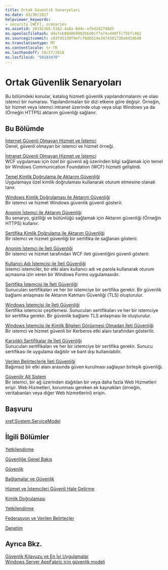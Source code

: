 ```yaml
---
title: Ortak Güvenlik Senaryoları
ms.date: 03/30/2017
helpviewer_keywords:
- security [WCF], scenarios
ms.assetid: 201923b5-5162-4a8a-8d4c-e7bd242748d5
ms.openlocfilehash: d4afeb8d406990256d0cffa74c440ffc75bfc462
ms.sourcegitcommit: c93fd5139f9efcf6db514e3474301738a6d1d649
ms.translationtype: MT
ms.contentlocale: tr-TR
ms.lasthandoff: 10/27/2018
ms.locfileid: "50183470"
---
```

# <a name="common-security-scenarios"></a>Ortak Güvenlik Senaryoları
Bu bölümdeki konular, katalog hizmeti güvenlik yapılandırmalarını ve olası istemci bir numarası. Yapılandırmaları bir dizi etkene göre değişir. Örneğin, bir hizmet veya istemci intranet üzerinde olup veya olup Windows ya da (Örneğin HTTPS) aktarım güvenliği sağlanır.  
  
## <a name="in-this-section"></a>Bu Bölümde  
 [İnternet Güvenli Olmayan Hizmet ve İstemci](../../../../docs/framework/wcf/feature-details/internet-unsecured-client-and-service.md)  
 Genel, güvenli olmayan bir istemci ve hizmet örneği.  
  
 [İntranet Güvenli Olmayan Hizmet ve İstemci](../../../../docs/framework/wcf/feature-details/intranet-unsecured-client-and-service.md)  
 WCF uygulaması için özel bir güvenli ağ üzerinden bilgi sağlamak için temel bir Windows Communication Foundation (WCF) hizmeti geliştirdi.  
  
 [Temel Kimlik Doğrulama ile Aktarım Güvenliği](../../../../docs/framework/wcf/feature-details/transport-security-with-basic-authentication.md)  
 Uygulamaya özel kimlik doğrulaması kullanarak oturum etmesine olanak tanır.  
  
 [Windows Kimlik Doğrulaması ile Aktarım Güvenliği](../../../../docs/framework/wcf/feature-details/transport-security-with-windows-authentication.md)  
 Bir istemci ve hizmet Windows güvenlik güvenli gösterir.  
  
 [Anonim İstemci ile Aktarım Güvenliği](../../../../docs/framework/wcf/feature-details/transport-security-with-an-anonymous-client.md)  
 Bu senaryo, gizliliği ve bütünlüğü sağlamak için Aktarım güvenliği (Örneğin HTTPS) kullanır.  
  
 [Sertifika Kimlik Doğrulama ile Aktarım Güvenliği](../../../../docs/framework/wcf/feature-details/transport-security-with-certificate-authentication.md)  
 Bir istemci ve hizmet güvenliği bir sertifika ile sağlanan gösterir.  
  
 [Anonim İstemci ile İleti Güvenliği](../../../../docs/framework/wcf/feature-details/message-security-with-an-anonymous-client.md)  
 Bir istemci ve hizmet tarafından WCF ileti güvenliğini güvenli gösterir.  
  
 [Kullanıcı Adı İstemcisi ile İleti Güvenliği](../../../../docs/framework/wcf/feature-details/message-security-with-a-user-name-client.md)  
 İstemci istemciler, bir etki alanı kullanıcı adı ve parola kullanarak oturum açmasına izin veren bir Windows Forms uygulamasıdır.  
  
 [Sertifika İstemcisi ile İleti Güvenliği](../../../../docs/framework/wcf/feature-details/message-security-with-a-certificate-client.md)  
 Sunucuları sertifikaları ve her bir istemciye bir sertifika gerekir. Bir güvenlik bağlamı anlaşması ile Aktarım Katmanı Güvenliği (TLS) oluşturulur.  
  
 [Windows İstemcisi ile İleti Güvenliği](../../../../docs/framework/wcf/feature-details/message-security-with-a-windows-client.md)  
 Sertifika istemcisi çeşitlemesi. Sunucuları sertifikaları ve her bir istemciye bir sertifika gerekir. Bir güvenlik bağlamı TLS anlaşması ile oluşturulur.  
  
 [Windows İstemcisi ile Kimlik Bilgileri Görüşmesi Olmadan İleti Güvenliği](../../../../docs/framework/wcf/feature-details/message-security-with-a-windows-client-without-credential-negotiation.md)  
 Bir istemci ve hizmet güvenli bir Kerberos etki alanı tarafından gösterilir.  
  
 [Karşılıklı Sertifikalar ile İleti Güvenliği](../../../../docs/framework/wcf/feature-details/message-security-with-mutual-certificates.md)  
 Sunucuları sertifikaları ve her bir istemciye bir sertifika gerekir. Sunucu sertifikası ile uygulama dağıtılır ve bant dışı kullanılabilir.  
  
 [Verilen Belirteçlerle İleti Güvenliği](../../../../docs/framework/wcf/feature-details/message-security-with-issued-tokens.md)  
 Bağımsız bir etki alanı arasında güven kurulması sağlayan birleşik güvenliği.  
  
 [Güvenilir Alt Sistem](../../../../docs/framework/wcf/feature-details/trusted-subsystem.md)  
 Bir istemci, bir ağ üzerinden dağıtılan bir veya daha fazla Web Hizmetleri erişir. Web Hizmetleri, korunması gereken ek kaynakları (örneğin, veritabanları veya diğer Web hizmetlerini) erişin.  
  
## <a name="reference"></a>Başvuru  
 <xref:System.ServiceModel>  
  
## <a name="related-sections"></a>İlgili Bölümler  
 [Yetkilendirme](../../../../docs/framework/wcf/feature-details/authorization-in-wcf.md)  
  
 [Güvenliğe Genel Bakış](../../../../docs/framework/wcf/feature-details/security-overview.md)  
  
 [Güvenlik](../../../../docs/framework/wcf/feature-details/security.md)  
  
 [Bağlamalar ve Güvenlik](../../../../docs/framework/wcf/feature-details/bindings-and-security.md)  
  
 [Hizmet ve İstemcileri Güvenli Hale Getirme](../../../../docs/framework/wcf/feature-details/securing-services-and-clients.md)  
  
 [Kimlik Doğrulaması](../../../../docs/framework/wcf/feature-details/authentication-in-wcf.md)  
  
 [Yetkilendirme](../../../../docs/framework/wcf/feature-details/authorization-in-wcf.md)  
  
 [Federasyon ve Verilen Belirteçler](../../../../docs/framework/wcf/feature-details/federation-and-issued-tokens.md)  
  
 [Denetim](../../../../docs/framework/wcf/feature-details/auditing-security-events.md)  
  
## <a name="see-also"></a>Ayrıca Bkz.  
 [Güvenlik Kılavuzu ve En İyi Uygulamalar](../../../../docs/framework/wcf/feature-details/security-guidance-and-best-practices.md)  
 [Windows Server AppFabric için güvenlik modeli](https://go.microsoft.com/fwlink/?LinkID=201279&clcid=0x409)
